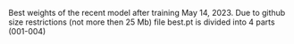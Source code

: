 Best weights of the recent model after training May 14, 2023. Due to github size restrictions (not more then 25 Mb) file best.pt is divided into 4 parts (001-004)
